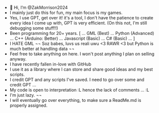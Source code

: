 - 👋 Hi, I’m @ZakMorrison2024
- I mainly just do this for fun, my main focus is my games.
- Yes, I use GPT, get over it! it's a tool, I don't have the patience to create every idea I come up with, GPT is very efficient. (On this not, I'm still debugging some stuff!!)
- Been programming for 20+ years. [ ... GML (Best) ... Python (Advanced) ... C++ (Arduino: Better) ... Javascript (Basic) ... C# (Basic) ... ]
- I HATE GML ¬¬ Soz babes, luvs us reali uwu <3 RAWR <3 but Python is much better at handling data ¬¬
- Feel free to take anything on here. I won't post anything I plan on selling anyway.
- I have recently fallen in-love with GitHub
- I use it as a library where I can store and share good ideas and my best scripts.
- I credit GPT and any scripts I've saved. I need to go over some and credit GPT ...
- My code is open to interpretation :L hence the lack of comments ... :L
- I'm just lazy. ¬¬
- I will eventually go over everything, to make sure a ReadMe.md is properly assigned.
<!---
ZakMorrison2024/ZakMorrison2024 is a ✨ special ✨ repository because its `README.md` (this file) appears on your GitHub profile.
You can click the Preview link to take a look at your changes.
--->
